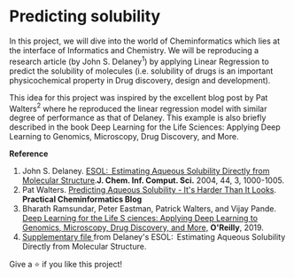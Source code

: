 # Predicting solubility

In this project, we will dive into the world of Cheminformatics which lies at the interface of Informatics and Chemistry. We will be reproducing a research article (by John S. Delaney$^1$) by applying Linear Regression to predict the solubility of molecules (i.e. solubility of drugs is an important physicochemical property in Drug discovery, design and development).

This idea for this project was inspired by the excellent blog post by Pat Walters$^2$ where he reproduced the linear regression model with similar degree of performance as that of Delaney. This example is also briefly described in the book Deep Learning for the Life Sciences: Applying Deep Learning to Genomics, Microscopy, Drug Discovery, and More.


**Reference**


1.   John S. Delaney. [ESOL:  Estimating Aqueous Solubility Directly from Molecular Structure](https://pubs.acs.org/doi/10.1021/ci034243x).**J. Chem. Inf. Comput. Sci.** 2004, 44, 3, 1000-1005.
2.   Pat Walters. [Predicting Aqueous Solubility - It's Harder Than It Looks](http://practicalcheminformatics.blogspot.com/2018/09/predicting-aqueous-solubility-its.html). **Practical Cheminformatics Blog**
3.   Bharath Ramsundar, Peter Eastman, Patrick Walters, and Vijay Pande. [Deep Learning for the Life S ciences: Applying Deep Learning to Genomics, Microscopy, Drug Discovery, and More,](https://learning.oreilly.com/library/view/deep-learning-for/9781492039822/) **O'Reilly**, 2019.
4.  [Supplementary file ](https://pubs.acs.org/doi/10.1021/ci034243x)from Delaney's ESOL:  Estimating Aqueous Solubility Directly from Molecular Structure.



Give a ⭐️ if you like this project!
